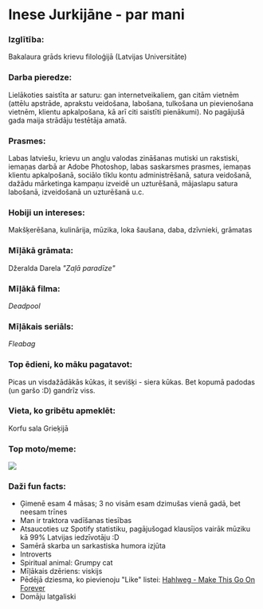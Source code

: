 # Inese Jurkijāne - par mani
### Izglītība:
Bakalaura grāds krievu filoloģijā (Latvijas Universitāte)

### Darba pieredze:
Lielākoties saistīta ar saturu: gan internetveikaliem, gan citām vietnēm (attēlu apstrāde, aprakstu veidošana, labošana, tulkošana un pievienošana vietnēm, klientu apkalpošana, kā arī citi saistīti pienākumi). No pagājušā gada maija strādāju testētāja amatā.

### Prasmes:
Labas latviešu, krievu un angļu valodas zināšanas mutiski un rakstiski, iemaņas darbā ar Adobe Photoshop, labas saskarsmes prasmes, iemaņas klientu apkalpošanā, sociālo tīklu kontu administrēšanā, satura veidošanā, dažādu mārketinga kampaņu izveidē un uzturēšanā, mājaslapu satura labošanā, izveidošanā un uzturēšanā u.c.

### Hobiji un intereses:
Makšķerēšana, kulinārija, mūzika, loka šaušana, daba, dzīvnieki, grāmatas

### Mīļākā grāmata:
Džeralda Darela *"Zaļā paradīze"*

### Mīļākā filma:
*Deadpool*

### Mīļākais seriāls:
*Fleabag*

### Top ēdieni, ko māku pagatavot:
Picas un visdažādākās kūkas, it sevišķi - siera kūkas. Bet kopumā padodas (un garšo :D) gandrīz viss.

### Vieta, ko gribētu apmeklēt:
Korfu sala Grieķijā

### Top moto/meme:

![](C:\Users\Dators\Majasdarbs\img\Kluda.jpg)

### Daži fun facts:
* Ģimenē esam 4 māsas; 3 no visām esam dzimušas vienā gadā, bet neesam trīnes
* Man ir traktora vadīšanas tiesības
* Atsaucoties uz Spotify statistiku, pagājušogad klausījos vairāk mūziku kā 99% Latvijas iedzīvotāju :D
* Samērā skarba un sarkastiska humora izjūta
* Introverts
* Spiritual animal: Grumpy cat
* Mīļākais dzēriens: viskijs
* Pēdējā dziesma, ko pievienoju "Like" listei: [Hahlweg - Make This Go On Forever](https://youtu.be/nZayW0KT-AQ)
* Domāju latgaliski